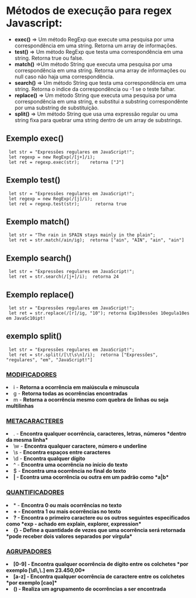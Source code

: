 # Métodos de execução para regex Javascript:

- **exec()** => Um método RegExp  que execute uma pesquisa por uma correspondência em uma string. Retorna um array de informações.
- **test()** =>	Um método RegExp que testa uma correspondência em uma string. Retorna true ou false.
- **match()** =>Um método String que executa uma pesquisa por uma correspondência em uma string. Retorna uma array de informações ou null caso não haja uma correspondência.
- **search()** =>	Um método String que testa uma correspondência em uma string. Retorna o indice da correspondência ou -1 se o teste falhar.
- **replace()** =>	Um método String que executa uma pesquisa por uma correspondência em uma string, e substitui a substring correspondênte por uma substring de substituição.
- **split()** =>	Um método String  que usa uma expressão regular ou uma string fixa para quebrar uma string dentro de um array de substrings.

## Exemplo exec()

     let str = "Expressões regulares em JavaScript!";
     let regexp = new RegExp(/[j+]/i);
     let ret = regexp.exec(str);    retorna ["J"]
     
## Exemplo test()

     let str = "Expressões regulares em JavaScript!";
     let regexp = new RegExp(/[j]/i);
     let ret = regexp.test(str);      retorna true
     
## Exemplo match()
     
     let str = "The rain in SPAIN stays mainly in the plain"; 
     let ret = str.match(/ain/ig);  retorna ["ain", "AIN", "ain", "ain"]
     
## Exemplo search()

     let str = "Expressões regulares em JavaScript!";
     let ret = str.search(/[j+]/i);  retorna 24
     
## Exemplo replace()

     let str = "Expressões regulares em JavaScript!";
     let ret = str.replace(/[r]/ig, "10"); retorna Exp10essões 10egula10es em JavaSc10ipt!

## exemplo split()

     let str = "Expressões regulares em JavaScript!";
     let ret = str.split(/[\t\s\n]/i);  retorna ["Expressões", "regulares", "em", "JavaScript!"]


<h3><u>MODIFICADORES</u></h3>
<li>i - <b>Retorna a ocorrência em maiúscula e mínuscula</b></li>
<li>g - <b>Retorna todas as ocorrências encontradas</b></li>
<li>m - <b>Retorna a ocorrência mesmo com quebra de linhas ou seja multilinhas</b></li>
<h3><u>METACARACTERES</u></h3>
<li>. - <b>Encontra qualquer ocorrência, caracteres, letras, números *dentro da mesma linha*</b></li>
<li>\w - <b>Encontra qualquer caractere, número e underline</b></li>
<li>\s - <b>Encontra espaços entre caracteres</b></li>
<li>\d - <b>Encontra qualquer dígito</b></li>
<li>^ - <b>Encontra uma ocorrência no início do texto</b></li>
<li>$ - <b>Encontra uma ocorrência no final do texto</li>
<li>| - <b>Econtra uma ocorrência ou outra em um padrão como *a|b*</b></li>
</b><h3><u>QUANTIFICADORES</u></h3>
<li>* - <b>Encontra 0 ou mais ocorrências no texto</li>
<li>+ - <b>Encontra 1 ou mais ocorrências no texto</b></li>
<li>? - <b>Encontra o primeiro caractere ou os outros seguintes especificados como *exp - achado em explain, explorer, expression*</b></li>
<li>{} - <b>Define a quantidade de vezes que uma ocorrência será retornada *pode receber dois valores separados por vírgula*</b></li>
<h3><u>AGRUPADORES</u></h3>
<li>[0-9] - <b>Encontra qualquer ocorrência de dígito entre os colchetes *por exemplo [\d\,\.] em 23.450,00*</b></li>
<li>[a-z] - <b>Encontra qualquer ocorrência de caractere entre os colchetes *por exemplo [cao]*</b></li>
<li>() - <b>Realiza um agrupamento de ocorrências a ser encontrada</b></li>
